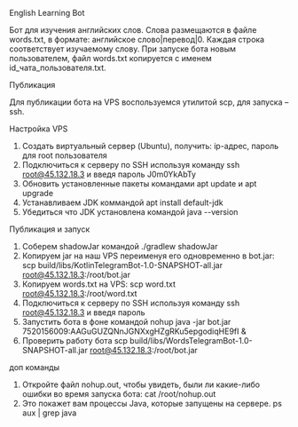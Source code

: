 English Learning Bot

Бот для изучения английских слов. Слова размещаются в файле words.txt, в формате: английское слово|перевод|0. Каждая строка соответствует изучаемому слову. При запуске бота новым пользователем, файл words.txt копируется с именем id_чата_пользователя.txt.

Публикация

Для публикации бота на VPS воспользуемся утилитой scp, для запуска – ssh.

Настройка VPS

1. Создать виртуальный сервер (Ubuntu), получить: ip-адрес, пароль для root пользователя
2. Подключиться к серверу по SSH используя команду ssh root@45.132.18.3 и введя пароль J0m0YkAbTy
3. Обновить установленные пакеты командами apt update и apt upgrade
4. Устанавливаем JDK коммандой apt install default-jdk
5. Убедиться что JDK установлена командой java --version 

Публикация и запуск

1. Соберем shadowJar командой ./gradlew shadowJar 
2. Копируем jar на наш VPS переименуя его одновременно в bot.jar: scp build/libs/KotlinTelegramBot-1.0-SNAPSHOT-all.jar root@45.132.18.3:/root/bot.jar 
3. Копируем words.txt на VPS: scp word.txt root@45.132.18.3:/root/word.txt 
4. Подключиться к серверу по SSH используя команду ssh root@45.132.18.3 и введя пароль 
5. Запустить бота в фоне командой nohup java -jar bot.jar 7520156009:AAGuGUZQNnJGNXxgHZgRKu5epgodiqHE9fI & 
6. Проверить работу бота scp build/libs/WordsTelegramBot-1.0-SNAPSHOT-all.jar root@45.132.18.3:/root/bot.jar

доп команды
1. Откройте файл nohup.out, чтобы увидеть, были ли какие-либо ошибки во время запуска бота:
 cat /root/nohup.out
2. Это покажет вам процессы Java, которые запущены на сервере.
   ps aux | grep java